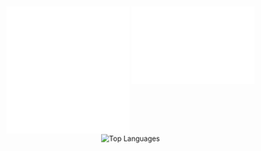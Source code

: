 <!--
[![My github stats](https://github-readme-stats.vercel.app/api?username=Jokism&show_icons=true)](https://github.com/anuraghazra/github-readme-stats)

[![Top Langs](https://github-readme-stats.vercel.app/api/top-langs/?username=Jokism&layout=compact&include_all_commits=true)](https://github.com/anuraghazra/github-readme-stats)
align="center" 
-->
<div align="center">
  <img align="top" width="49%" src="/metrics.plugin.languages.svg" alt="Languages">
  <img align="top" width="49%" src="/metrics.plugin.achievements.compact.svg" alt="Achievements"> 
</div>

<div align="center">
<!--   <img align="center" width="49%" src="https://github-readme-stats.vercel.app/api?username=Jokism&show_icons=true&include_all_commits=true&count_private=true&theme=dark" alt="Github Stats"> -->
  <img align="center" width="49%" src="https://github-readme-stats.vercel.app/api/top-langs/?username=Jokism&layout=compact&langs_count=10&theme=dark" alt="Top Languages">
</div>
